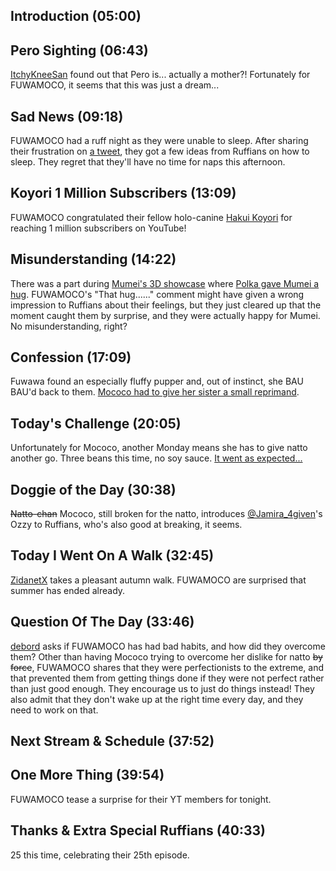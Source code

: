 ## Introduction (05:00)

## Pero Sighting (06:43)

[ItchyKneeSan](https://twitter.com/IchiNiSan_123_/status/1702514303625257433) found out that Pero is... actually a mother?! Fortunately for FUWAMOCO, it seems that this was just a dream...

## Sad News (09:18)

FUWAMOCO had a ruff night as they were unable to sleep. After sharing their frustration on [a tweet](https://twitter.com/FUWAMOCO_en/status/1706237510979080502), they got a few ideas from Ruffians on how to sleep. They regret that they'll have no time for naps this afternoon.

## Koyori 1 Million Subscribers (13:09)

FUWAMOCO congratulated their fellow holo-canine [Hakui Koyori](https://www.youtube.com/@HakuiKoyori) for reaching 1 million subscribers on YouTube!

## Misunderstanding (14:22)

There was a part during [Mumei's 3D showcase](https://youtu.be/HTgzc9_uAaY) where [Polka gave Mumei a hug](https://youtu.be/HTgzc9_uAaY?t=3354). FUWAMOCO's "That hug......" comment might have given a wrong impression to Ruffians about their feelings, but they just cleared up that the moment caught them by surprise, and they were actually happy for Mumei. No misunderstanding, right?

## Confession (17:09)

Fuwawa found an especially fluffy pupper and, out of instinct, she BAU BAU'd back to them. [Mococo had to give her sister a small reprimand](https://youtu.be/0mS9yvp-SbM?t=1183).

## Today's Challenge (20:05)

Unfortunately for Mococo, another Monday means she has to give natto another go. Three beans this time, no soy sauce. [It went as expected...](https://youtu.be/0mS9yvp-SbM?t=1748)

## Doggie of the Day (30:38)

~~Natto-chan~~ Mococo, still broken for the natto, introduces [@Jamira_4given](https://twitter.com/Jamira_4given/status/1703369779996954982)'s Ozzy to Ruffians, who's also good at breaking, it seems.

## Today I Went On A Walk (32:45)

[ZidanetX](https://twitter.com/ZidanetX/status/1706051534503751845) takes a pleasant autumn walk. FUWAMOCO are surprised that summer has ended already.

## Question Of The Day (33:46)

[debord](https://twitter.com/debordble/status/1705717380041855067) asks if FUWAMOCO has had bad habits, and how did they overcome them? Other than having Mococo trying to overcome her dislike for natto ~~by force~~, FUWAMOCO shares that they were perfectionists to the extreme, and that prevented them from getting things done if they were not perfect rather than just good enough. They encourage us to just do things instead! They also admit that they don't wake up at the right time every day, and they need to work on that.

## Next Stream & Schedule (37:52)

## One More Thing (39:54)

FUWAMOCO tease a surprise for their YT members for tonight.

## Thanks & Extra Special Ruffians (40:33)

25 this time, celebrating their 25th episode.
